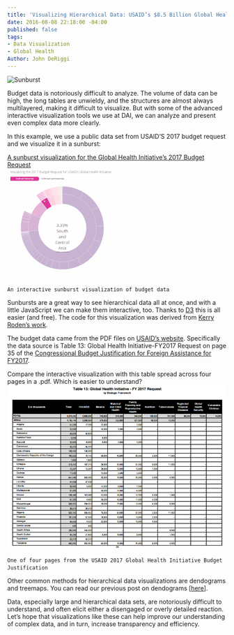 ```yaml
---
title: 'Visualizing Hierarchical Data: USAID’s $8.5 Billion Global Health Initiative'
date: 2016-08-08 22:18:00 -04:00
published: false
tags:
- Data Visualization
- Global Health
Author: John DeRiggi
---
```


![Sunburst](/uploads/Capture.PNG-5e5efd.jpg)

Budget data is notoriously difficult to analyze. The volume of data can be high, the long tables are unwieldy, and the structures are almost always multilayered, making it difficult to visualize. But with some of the advanced interactive visualization tools we use at DAI, we can analyze and present even complex data more clearly.
<!--more-->
In this example, we use a public data set from USAID’S 2017 budget request and we visualize it in a sunburst:

[A sunburst visualization for the Global Health Initiative’s 2017 Budget Request ](https://s3.amazonaws.com/daiblogviz/usaidghi/sunburst.html)
![sunburst_smaller.gif](/uploads/sunburst_smaller.gif)

`An interactive sunburst visualization of budget data`

Sunbursts are a great way to see hierarchical data all at once, and with a little JavaScript we can make them interactive, too. Thanks to [D3](https://d3js.org/) this is all easier (and free). The code for this visualization was derived from [Kerry Roden’s work](https://bl.ocks.org/kerryrodden/7090426).

The budget data came from the PDF files on [USAID’s website](https://www.usaid.gov/results-and-data/budget-spending). Specifically the data source is Table 13: Global Health Initiative-FY2017 Request on page 35 of the [Congressional Budget Justification for Foreign Assistance for FY2017](http://www.state.gov/documents/organization/252735.pdf).

Compare the interactive visualization with this table spread across four pages in a .pdf. Which is easier to understand?
![ghi budget](/uploads/page_one_budget.PNG)

`One of four pages from the USAID 2017 Global Health Initiative Budget Justification`

Other common methods for hierarchical data visualizations are dendograms and treemaps. You can read our previous post on dendograms [[here](http://dai-global-digital.com/data-mining-and-the-human-development-index.html)]. 

Data, especially large and hierarchical data sets, are notoriously difficult to understand, and often elicit either a disengaged or overly detailed reaction. Let’s hope that visualizations like these can help improve our understanding of complex data, and in turn, increase transparency and efficiency.